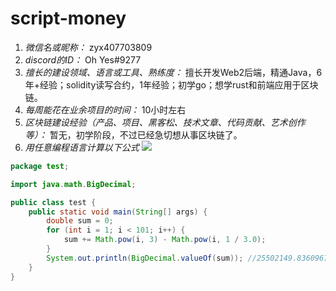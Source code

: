 # script-money

1. *微信名或昵称：* zyx407703809
2. *discord的ID：* Oh Yes#9277
3. *擅长的建设领域、语言或工具、熟练度：* 擅长开发Web2后端，精通Java，6年+经验；solidity读写合约，1年经验；初学go；想学rust和前端应用于区块链。
4. *每周能花在业余项目的时间：* 10小时左右
5. *区块链建设经验（产品、项目、黑客松、技术文章、代码贡献、艺术创作等）：* 暂无，初学阶段，不过已经急切想从事区块链了。
6. *用任意编程语言计算以下公式*
![](https://latex.codecogs.com/svg.image?\sum_{n=1}^{100}\left&space;(n^{3}-\sqrt[3]{n}&space;\right&space;))

```java
package test;

import java.math.BigDecimal;

public class test {
    public static void main(String[] args) {
        double sum = 0;
        for (int i = 1; i < 101; i++) {
            sum += Math.pow(i, 3) - Math.pow(i, 1 / 3.0);
        }
        System.out.println(BigDecimal.valueOf(sum)); //25502149.836096782
    }
}
```
